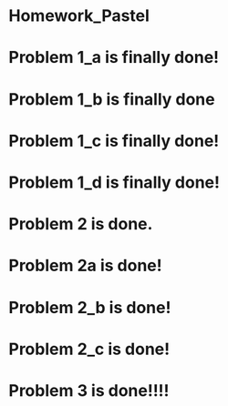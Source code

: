 # Homework_Pastel

# Problem 1_a is finally done!

# Problem 1_b is finally done

# Problem 1_c is finally done!

# Problem 1_d is finally done!

# Problem 2 is done.

# Problem 2a is done!

# Problem 2_b is done!

# Problem 2_c is done!

# Problem 3 is done!!!!